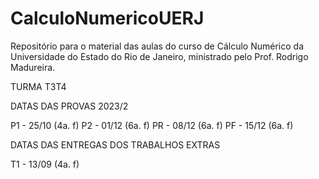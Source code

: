 # CalculoNumericoUERJ
Repositório para o material das aulas do curso de Cálculo Numérico da Universidade do Estado do Rio de Janeiro, ministrado pelo Prof. Rodrigo Madureira.


TURMA T3T4

DATAS DAS PROVAS 2023/2

P1 - 25/10 (4a. f)
P2 - 01/12 (6a. f)
PR - 08/12 (6a. f)
PF - 15/12 (6a. f)


DATAS DAS ENTREGAS DOS TRABALHOS EXTRAS

T1 - 13/09 (4a. f)
